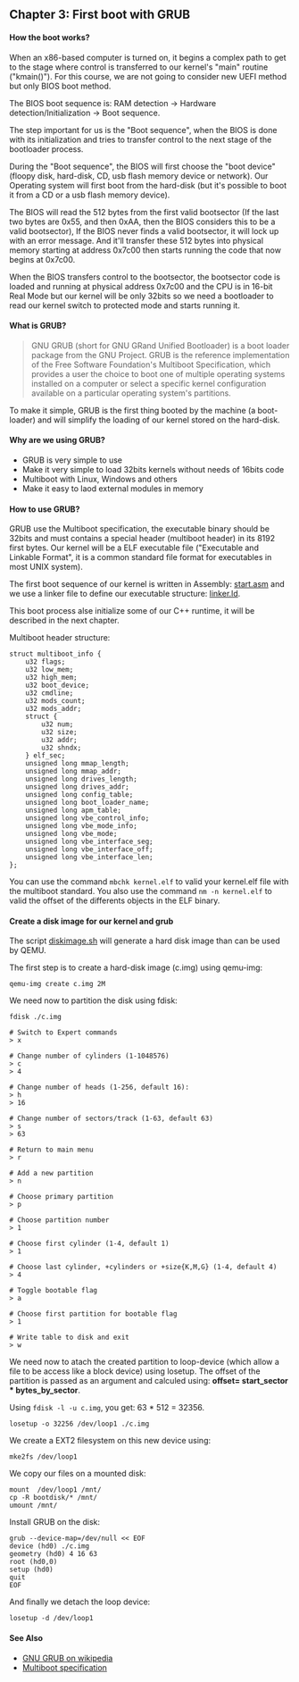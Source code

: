 ## Chapter 3: First boot with GRUB

#### How the boot works?

When an x86-based computer is turned on, it begins a complex path to get to the stage where control is transferred to our kernel's "main" routine ("kmain()"). For this course, we are not going to consider new UEFI method but only BIOS boot method.

The BIOS boot sequence is: RAM detection -> Hardware detection/Initialization -> Boot sequence.

The step important for us is the "Boot sequence", when the BIOS is done with its initialization and tries to transfer control to the next stage of the bootloader process.

During the "Boot sequence", the BIOS will first choose the "boot device" (floopy disk, hard-disk, CD, usb flash memory device or network). Our Operating system will first boot from the hard-disk (but it's possible to boot it from a CD or a usb flash memory device).

The BIOS will read the 512 bytes from the first valid bootsector (If the last two bytes are 0x55, and then 0xAA, then the BIOS considers this to be a valid bootsector), If the BIOS never finds a valid bootsector, it will lock up with an error message. And it'll transfer these 512 bytes into physical memory starting at address 0x7c00 then starts running the code that now begins at 0x7c00.

When the BIOS transfers control to the bootsector, the bootsector code is loaded and running at physical address 0x7c00 and the CPU is in 16-bit Real Mode but our kernel will be only 32bits so we need a bootloader to read our kernel switch to protected mode and starts running it.

#### What is GRUB?

> GNU GRUB (short for GNU GRand Unified Bootloader) is a boot loader package from the GNU Project. GRUB is the reference implementation of the Free Software Foundation's Multiboot Specification, which provides a user the choice to boot one of multiple operating systems installed on a computer or select a specific kernel configuration available on a particular operating system's partitions.

To make it simple, GRUB is the first thing booted by the machine (a boot-loader) and will simplify the loading of our kernel stored on the hard-disk.

#### Why are we using GRUB?

* GRUB is very simple to use
* Make it very simple to load 32bits kernels without needs of 16bits code
* Multiboot with Linux, Windows and others
* Make it easy to laod external modules in memory

#### How to use GRUB?

GRUB use the Multiboot specification, the executable binary should be 32bits and must contains a special header (multiboot header) in its 8192 first bytes. Our kernel will be a ELF executable file ("Executable and Linkable Format", it is a common standard file format for executables in most UNIX system).

The first boot sequence of our kernel is written in Assembly: [start.asm](https://github.com/SamyPesse/How-to-Make-a-Computer-Operating-System/blob/master/src/kernel/arch/x86/start.asm) and we use a linker file to define our executable structure: [linker.ld](https://github.com/SamyPesse/How-to-Make-a-Computer-Operating-System/blob/master/src/kernel/arch/x86/linker.ld).

This boot process alse initialize some of our C++ runtime, it will be described in the next chapter.

Multiboot header structure:

```
struct multiboot_info {
	u32 flags;
	u32 low_mem;
	u32 high_mem;
	u32 boot_device;
	u32 cmdline;
	u32 mods_count;
	u32 mods_addr;
	struct {
		u32 num;
		u32 size;
		u32 addr;
		u32 shndx;
	} elf_sec;
	unsigned long mmap_length;
	unsigned long mmap_addr;
	unsigned long drives_length;
	unsigned long drives_addr;
	unsigned long config_table;
	unsigned long boot_loader_name;
	unsigned long apm_table;
	unsigned long vbe_control_info;
	unsigned long vbe_mode_info;
	unsigned long vbe_mode;
	unsigned long vbe_interface_seg;
	unsigned long vbe_interface_off;
	unsigned long vbe_interface_len;
};
```

You can use the command ```mbchk kernel.elf``` to valid your kernel.elf file with the multiboot standard. You also use the command ```nm -n kernel.elf``` to valid the offset of the differents objects in the ELF binary.

#### Create a disk image for our kernel and grub

The script [diskimage.sh](https://github.com/SamyPesse/How-to-Make-a-Computer-Operating-System/blob/master/src/sdk/diskimage.sh) will generate a hard disk image than can be used by QEMU.

The first step is to create a hard-disk image (c.img) using qemu-img:

```
qemu-img create c.img 2M
```

We need now to partition the disk using fdisk:

```
fdisk ./c.img

# Switch to Expert commands
> x

# Change number of cylinders (1-1048576)
> c
> 4

# Change number of heads (1-256, default 16):
> h
> 16

# Change number of sectors/track (1-63, default 63)
> s
> 63

# Return to main menu
> r

# Add a new partition
> n

# Choose primary partition
> p

# Choose partition number
> 1

# Choose first cylinder (1-4, default 1)
> 1

# Choose last cylinder, +cylinders or +size{K,M,G} (1-4, default 4)
> 4

# Toggle bootable flag
> a

# Choose first partition for bootable flag
> 1

# Write table to disk and exit
> w
```

We need now to atach the created partition to loop-device (which allow a file to be access like a block device) using losetup. The offset of the partition is passed as an argument and calculed using: **offset= start_sector * bytes_by_sector**.

Using ```fdisk -l -u c.img```, you get: 63 * 512 = 32356.

```
losetup -o 32256 /dev/loop1 ./c.img
```

We create a EXT2 filesystem on this new device using:

```
mke2fs /dev/loop1
```

We copy our files on a mounted disk:

```
mount  /dev/loop1 /mnt/
cp -R bootdisk/* /mnt/
umount /mnt/
```

Install GRUB on the disk:

```
grub --device-map=/dev/null << EOF
device (hd0) ./c.img
geometry (hd0) 4 16 63
root (hd0,0)
setup (hd0)
quit
EOF
```

And finally we detach the loop device:

```
losetup -d /dev/loop1
```

#### See Also

* [GNU GRUB on wikipedia](http://en.wikipedia.org/wiki/GNU_GRUB)
* [Multiboot specification](https://www.gnu.org/software/grub/manual/multiboot/multiboot.html)
